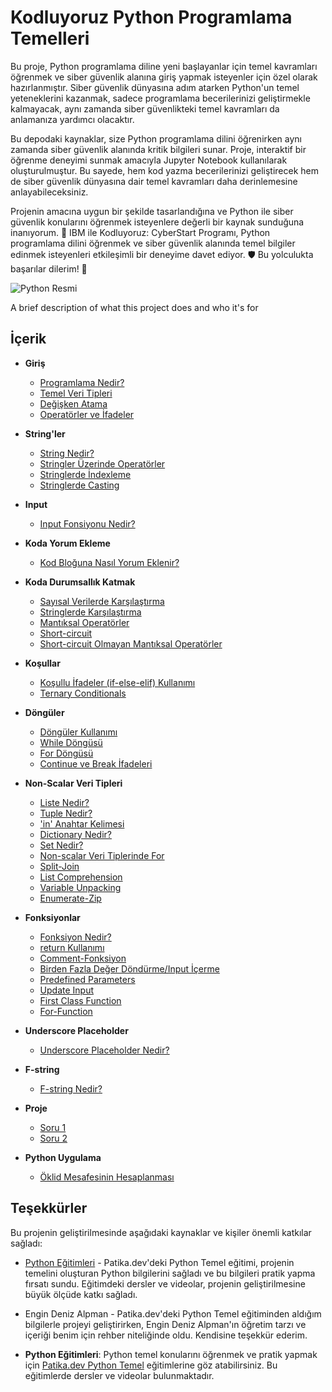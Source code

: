 #  **Kodluyoruz Python Programlama Temelleri**

Bu proje, Python programlama diline yeni başlayanlar için temel kavramları öğrenmek ve siber güvenlik alanına giriş yapmak isteyenler için özel olarak hazırlanmıştır. Siber güvenlik dünyasına adım atarken Python'un temel yeteneklerini kazanmak, sadece programlama becerilerinizi geliştirmekle kalmayacak, aynı zamanda siber güvenlikteki temel kavramları da anlamanıza yardımcı olacaktır.

Bu depodaki kaynaklar, size Python programlama dilini öğrenirken aynı zamanda siber güvenlik alanında kritik bilgileri sunar. Proje, interaktif bir öğrenme deneyimi sunmak amacıyla Jupyter Notebook kullanılarak oluşturulmuştur. Bu sayede, hem kod yazma becerilerinizi geliştirecek hem de siber güvenlik dünyasına dair temel kavramları daha derinlemesine anlayabileceksiniz.

Projenin amacına uygun bir şekilde tasarlandığına ve Python ile siber güvenlik konularını öğrenmek isteyenlere değerli bir kaynak sunduğuna inanıyorum. 🌟 IBM ile Kodluyoruz: CyberStart Programı, Python programlama dilini öğrenmek ve siber güvenlik alanında temel bilgiler edinmek isteyenleri etkileşimli bir deneyime davet ediyor. 🛡️ Bu yolculukta başarılar dilerim! 🚀


![Python Resmi](https://upload.wikimedia.org/wikipedia/commons/thumb/c/c3/Python-logo-notext.svg/240px-Python-logo-notext.svg.png)

A brief description of what this project does and who it's for

##  **İçerik**

- **Giriş**
  - [Programlama Nedir?](https://github.com/SumeyraBayrak/Kodluyoruz-Python-Programlama-Temelleri/blob/main/Kodluyoruz-Python-Programlama-Temelleri/Python-1/1-%20Giri%C5%9F/1-programlama-nedir.ipynb)
  - [Temel Veri Tipleri](https://github.com/SumeyraBayrak/Kodluyoruz-Python-Programlama-Temelleri/blob/main/Kodluyoruz-Python-Programlama-Temelleri/Python-1/1-%20Giri%C5%9F/2-temel-veri-tipleri.ipynb)
  - [Değişken Atama](https://github.com/SumeyraBayrak/Kodluyoruz-Python-Programlama-Temelleri/blob/main/Kodluyoruz-Python-Programlama-Temelleri/Python-1/1-%20Giri%C5%9F/3-degi%C5%9Fken-atama.ipynb)
  - [Operatörler ve İfadeler](https://github.com/SumeyraBayrak/Kodluyoruz-Python-Programlama-Temelleri/blob/main/Kodluyoruz-Python-Programlama-Temelleri/Python-1/1-%20Giri%C5%9F/4-operatorler-ve-ifadeler.ipynb)

- **String'ler**
  - [String Nedir?](https://github.com/SumeyraBayrak/Kodluyoruz-Python-Programlama-Temelleri/blob/main/Kodluyoruz-Python-Programlama-Temelleri/Python-1/2-%20Stringler/1-stringler.ipynb
)
  - [Stringler Üzerinde Operatörler](https://github.com/SumeyraBayrak/Kodluyoruz-Python-Programlama-Temelleri/blob/main/Kodluyoruz-Python-Programlama-Temelleri/Python-1/2-%20Stringler/2-stingler-uzerinde-operatorler.ipynb
)
  - [Stringlerde İndexleme](https://github.com/SumeyraBayrak/Kodluyoruz-Python-Programlama-Temelleri/blob/main/Kodluyoruz-Python-Programlama-Temelleri/Python-1/2-%20Stringler/3-stringlerde-indexleme.ipynb)
  - [Stringlerde Casting](https://github.com/SumeyraBayrak/Kodluyoruz-Python-Programlama-Temelleri/blob/main/Kodluyoruz-Python-Programlama-Temelleri/Python-1/2-%20Stringler/4-casting.ipynb)

- **Input**
  - [Input Fonsiyonu Nedir?](https://github.com/SumeyraBayrak/Kodluyoruz-Python-Programlama-Temelleri/blob/main/Kodluyoruz-Python-Programlama-Temelleri/Python-1/3-%20Input/1-input.ipynb
)

- **Koda Yorum Ekleme**
  - [Kod Bloğuna Nasıl Yorum Eklenir?](https://github.com/SumeyraBayrak/Kodluyoruz-Python-Programlama-Temelleri/blob/main/Kodluyoruz-Python-Programlama-Temelleri/Python-1/4-%20Koda%20Yorum%20Ekleme/1-koda-yorum-ekleme.ipynb
)

- **Koda Durumsallık Katmak**
  - [Sayısal Verilerde Karşılaştırma](https://github.com/SumeyraBayrak/Kodluyoruz-Python-Programlama-Temelleri/blob/main/Kodluyoruz-Python-Programlama-Temelleri/Python-1/5-%20Koda%20Durumsall%C4%B1k%20Katmak/1-say%C4%B1sal-verilerde-kars%C4%B1last%C4%B1rma.ipynb
)
  - [Stringlerde Karşılaştırma](
https://github.com/SumeyraBayrak/Kodluyoruz-Python-Programlama-Temelleri/blob/main/Kodluyoruz-Python-Programlama-Temelleri/Python-1/5-%20Koda%20Durumsall%C4%B1k%20Katmak/2-stringlerde-kar%C5%9F%C4%B1la%C5%9Ft%C4%B1rma.ipynb)
  - [Mantıksal Operatörler](https://github.com/SumeyraBayrak/Kodluyoruz-Python-Programlama-Temelleri/blob/main/Kodluyoruz-Python-Programlama-Temelleri/Python-1/5-%20Koda%20Durumsall%C4%B1k%20Katmak/3-mat%C4%B1ksal-operatorler.ipynb
)
  - [Short-circuit](https://github.com/SumeyraBayrak/Kodluyoruz-Python-Programlama-Temelleri/blob/main/Kodluyoruz-Python-Programlama-Temelleri/Python-1/5-%20Koda%20Durumsall%C4%B1k%20Katmak/4-short-circuit.ipynb
)
  - [Short-circuit Olmayan Mantıksal Operatörler](https://github.com/SumeyraBayrak/Kodluyoruz-Python-Programlama-Temelleri/blob/main/Kodluyoruz-Python-Programlama-Temelleri/Python-1/5-%20Koda%20Durumsall%C4%B1k%20Katmak/5-short-circuit-olmayan-mant%C4%B1ksal-operatorler.ipynb)

- **Koşullar**
  - [Koşullu İfadeler (if-else-elif) Kullanımı](https://github.com/SumeyraBayrak/Kodluyoruz-Python-Programlama-Temelleri/blob/main/Kodluyoruz-Python-Programlama-Temelleri/Python-1/6-%20Ko%C5%9Fullar/1-if-else-elif.ipynb
)
  - [Ternary Conditionals](https://github.com/SumeyraBayrak/Kodluyoruz-Python-Programlama-Temelleri/blob/main/Kodluyoruz-Python-Programlama-Temelleri/Python-1/6-%20Ko%C5%9Fullar/2-ternary-conditional.ipynb)

- **Döngüler**
  - [Döngüler Kullanımı](https://github.com/SumeyraBayrak/Kodluyoruz-Python-Programlama-Temelleri/blob/main/Kodluyoruz-Python-Programlama-Temelleri/Python-1/7-D%C3%B6ng%C3%BCler/1-d%C3%B6ng%C3%BCler.ipynb)
  - [While Döngüsü](https://github.com/SumeyraBayrak/Kodluyoruz-Python-Programlama-Temelleri/blob/main/Kodluyoruz-Python-Programlama-Temelleri/Python-1/7-D%C3%B6ng%C3%BCler/2-while.ipynb)
  - [For Döngüsü](https://github.com/SumeyraBayrak/Kodluyoruz-Python-Programlama-Temelleri/blob/main/Kodluyoruz-Python-Programlama-Temelleri/Python-1/7-D%C3%B6ng%C3%BCler/3-for.ipynb)
  - [Continue ve Break İfadeleri](https://github.com/SumeyraBayrak/Kodluyoruz-Python-Programlama-Temelleri/blob/main/Kodluyoruz-Python-Programlama-Temelleri/Python-1/7-D%C3%B6ng%C3%BCler/4-break-continue.ipynb)

- **Non-Scalar Veri Tipleri**
  - [Liste Nedir?](https://github.com/SumeyraBayrak/Kodluyoruz-Python-Programlama-Temelleri/blob/main/Kodluyoruz-Python-Programlama-Temelleri/Python-2/1-%20Non-scalar%20Veri%20Tipleri/1-list.ipynb
)
  - [Tuple Nedir?](https://github.com/SumeyraBayrak/Kodluyoruz-Python-Programlama-Temelleri/blob/main/Kodluyoruz-Python-Programlama-Temelleri/Python-2/1-%20Non-scalar%20Veri%20Tipleri/2-tuple.ipynb)
  - ['in' Anahtar Kelimesi](https://github.com/SumeyraBayrak/Kodluyoruz-Python-Programlama-Temelleri/blob/main/Kodluyoruz-Python-Programlama-Temelleri/Python-2/1-%20Non-scalar%20Veri%20Tipleri/3-in.ipynb)
  - [Dictionary Nedir?](https://github.com/SumeyraBayrak/Kodluyoruz-Python-Programlama-Temelleri/blob/main/Kodluyoruz-Python-Programlama-Temelleri/Python-2/1-%20Non-scalar%20Veri%20Tipleri/4-dictionary.ipynb)
  - [Set Nedir?](https://github.com/SumeyraBayrak/Kodluyoruz-Python-Programlama-Temelleri/blob/main/Kodluyoruz-Python-Programlama-Temelleri/Python-2/1-%20Non-scalar%20Veri%20Tipleri/5-set.ipynb)
  - [Non-scalar Veri Tiplerinde For](https://github.com/SumeyraBayrak/Kodluyoruz-Python-Programlama-Temelleri/blob/main/Kodluyoruz-Python-Programlama-Temelleri/Python-2/1-%20Non-scalar%20Veri%20Tipleri/6-non-scalar-veri-tiplerinde-for.ipynb)
  - [Split-Join](https://github.com/SumeyraBayrak/Kodluyoruz-Python-Programlama-Temelleri/blob/main/Kodluyoruz-Python-Programlama-Temelleri/Python-2/1-%20Non-scalar%20Veri%20Tipleri/7-split-ve-join.ipynb)
  - [List Comprehension](https://github.com/SumeyraBayrak/Kodluyoruz-Python-Programlama-Temelleri/blob/main/Kodluyoruz-Python-Programlama-Temelleri/Python-2/1-%20Non-scalar%20Veri%20Tipleri/8-comprehensions.ipynb)
  - [Variable Unpacking](https://github.com/SumeyraBayrak/Kodluyoruz-Python-Programlama-Temelleri/blob/main/Kodluyoruz-Python-Programlama-Temelleri/Python-2/1-%20Non-scalar%20Veri%20Tipleri/9-variable-unpacking.ipynb)
  - [Enumerate-Zip](https://github.com/SumeyraBayrak/Kodluyoruz-Python-Programlama-Temelleri/blob/main/Kodluyoruz-Python-Programlama-Temelleri/Python-2/1-%20Non-scalar%20Veri%20Tipleri/10-enumerate-zip.ipynb)

- **Fonksiyonlar**
  - [Fonksiyon Nedir?](#fonksiyon-nedir)
  - [return Kullanımı](#return-kullanımı)
  - [Comment-Fonksiyon](#comment-fonksiyon)
  - [Birden Fazla Değer Döndürme/Input İçerme](#birden-fazla-değer-döndürmeinput-içerme)
  - [Predefined Parameters](#predefined-parameters)
  - [Update Input](#update-input)
  - [First Class Function](#first-class-function)
  - [For-Function](#for-function)

- **Underscore Placeholder**
  - [Underscore Placeholder Nedir?](#underscore-placeholder-nedir)

- **F-string**
  - [F-string Nedir?](#f-string-nedir)

- **Proje**
  - [Soru 1](#soru-1)
  - [Soru 2](#soru-2)

- **Python Uygulama**
  - [Öklid Mesafesinin Hesaplanması](#soru-1)

##   **Teşekkürler**

Bu projenin geliştirilmesinde aşağıdaki kaynaklar ve kişiler önemli katkılar sağladı:

- [Python Eğitimleri](https://academy.patika.dev/tr/courses/python-temel/coderbyte-challenge) - Patika.dev'deki Python Temel eğitimi, projenin temelini oluşturan Python bilgilerini sağladı ve bu bilgileri pratik yapma fırsatı sundu. Eğitimdeki dersler ve videolar, projenin geliştirilmesine büyük ölçüde katkı sağladı.
- Engin Deniz Alpman - Patika.dev'deki Python Temel eğitiminden aldığım bilgilerle projeyi geliştirirken, Engin Deniz Alpman'ın öğretim tarzı ve içeriği benim için rehber niteliğinde oldu. Kendisine teşekkür ederim.

- **Python Eğitimleri**: Python temel konularını öğrenmek ve pratik yapmak için [Patika.dev Python Temel](https://academy.patika.dev/tr/courses/python-temel/coderbyte-challenge) eğitimlerine göz atabilirsiniz. Bu eğitimlerde dersler ve videolar bulunmaktadır.

